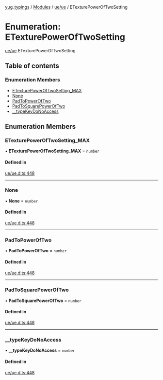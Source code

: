 [yug_typings](../README.md) / [Modules](../modules.md) / [ue/ue](../modules/ue_ue.md) / ETexturePowerOfTwoSetting

# Enumeration: ETexturePowerOfTwoSetting

[ue/ue](../modules/ue_ue.md).ETexturePowerOfTwoSetting

## Table of contents

### Enumeration Members

- [ETexturePowerOfTwoSetting\_MAX](ue_ue.ETexturePowerOfTwoSetting.md#etexturepoweroftwosetting_max)
- [None](ue_ue.ETexturePowerOfTwoSetting.md#none)
- [PadToPowerOfTwo](ue_ue.ETexturePowerOfTwoSetting.md#padtopoweroftwo)
- [PadToSquarePowerOfTwo](ue_ue.ETexturePowerOfTwoSetting.md#padtosquarepoweroftwo)
- [\_\_typeKeyDoNoAccess](ue_ue.ETexturePowerOfTwoSetting.md#__typekeydonoaccess)

## Enumeration Members

### ETexturePowerOfTwoSetting\_MAX

• **ETexturePowerOfTwoSetting\_MAX** = `number`

#### Defined in

[ue/ue.d.ts:448](https://github.com/YugMetaverse/yug_typings/blob/25cad34/ue/ue.d.ts#L448)

___

### None

• **None** = `number`

#### Defined in

[ue/ue.d.ts:448](https://github.com/YugMetaverse/yug_typings/blob/25cad34/ue/ue.d.ts#L448)

___

### PadToPowerOfTwo

• **PadToPowerOfTwo** = `number`

#### Defined in

[ue/ue.d.ts:448](https://github.com/YugMetaverse/yug_typings/blob/25cad34/ue/ue.d.ts#L448)

___

### PadToSquarePowerOfTwo

• **PadToSquarePowerOfTwo** = `number`

#### Defined in

[ue/ue.d.ts:448](https://github.com/YugMetaverse/yug_typings/blob/25cad34/ue/ue.d.ts#L448)

___

### \_\_typeKeyDoNoAccess

• **\_\_typeKeyDoNoAccess** = `number`

#### Defined in

[ue/ue.d.ts:448](https://github.com/YugMetaverse/yug_typings/blob/25cad34/ue/ue.d.ts#L448)
